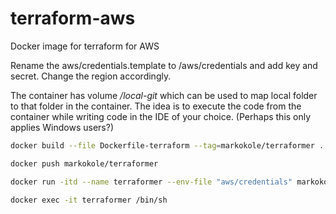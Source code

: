 # terraform-aws
 Docker image for terraform for AWS

Rename the aws/credentials.template to /aws/credentials and add key and secret. Change the region accordingly.

The container has volume */local-git* which can be used to map local folder to that folder in the container. The idea is to execute the code from the container while writing code in the IDE of your choice. (Perhaps this only applies Windows users?)


```bash
docker build --file Dockerfile-terraform --tag=markokole/terraformer .
```

```bash
docker push markokole/terraformer
```

```bash
docker run -itd --name terraformer --env-file "aws/credentials" markokole/terraformer
```

```bash
docker exec -it terraformer /bin/sh
```
